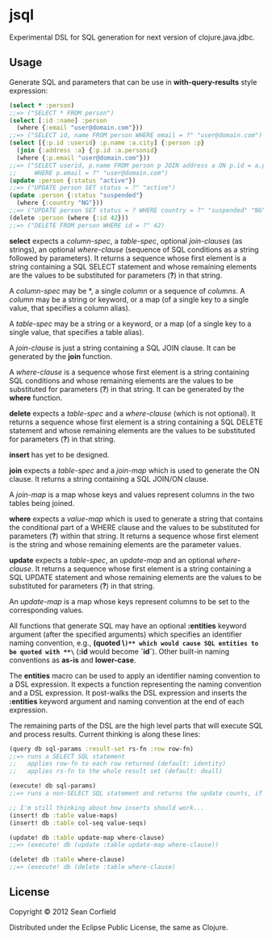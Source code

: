 # jsql

Experimental DSL for SQL generation for next version of clojure.java.jdbc.

## Usage

Generate SQL and parameters that can be use in **with-query-results** style expression:
```clojure
(select * :person)
;;=> ("SELECT * FROM person")
(select [:id :name] :person
  (where {:email "user@domain.com"}))
;;=> ("SELECT id, name FROM person WHERE email = ?" "user@domain.com")
(select [{:p.id :userid} :p.name :a.city] {:person :p}
  (join {:address :a} {:p.id :a.personid}
  (where {:p.email "user@domain.com"}))
;;=> ("SELECT userid, p.name FROM person p JOIN address a ON p.id = a.personid
;;     WHERE p.email = ?" "user@domain.com")
(update :person {:status "active"})
;;=> ("UPDATE person SET status = ?" "active")
(update :person {:status "suspended"}
  (where {:country "NG"}))
;;=> ("UPDATE person SET status = ? WHERE country = ?" "suspended" "NG")
(delete :person (where {:id 42}))
;;=> ("DELETE FROM person WHERE id = ?" 42)
```
**select** expects a *column-spec*, a *table-spec*, optional *join-clauses* (as strings), an optional *where-clause* (sequence of SQL conditions as a string followed by parameters). It returns a sequence whose first element is a string containing a SQL SELECT statement and whose remaining elements are the values to be substituted for parameters (**?**) in that string.

A *column-spec* may be \*, a single *column* or a sequence of *columns*. A *column* may be a string or keyword, or a map (of a single key to a single value, that specifies a column alias).

A *table-spec* may be a string or a keyword, or a map (of a single key to a single value, that specifies a table alias).

A *join-clause* is just a string containing a SQL JOIN clause. It can be generated by the **join** function.

A *where-clause* is a sequence whose first element is a string containing SQL conditions and whose remaining elements are the values to be substituted for parameters (**?**) in that string. It can be generated by the **where** function.

**delete** expects a *table-spec* and a *where-clause* (which is not optional). It returns a sequence whose first element is a string containing a SQL DELETE statement and whose remaining elements are the values to be substituted for parameters (**?**) in that string.

**insert** has yet to be designed.

**join** expects a *table-spec* and a *join-map* which is used to generate the ON clause. It returns a string containing a SQL JOIN/ON clause.

A *join-map* is a map whose keys and values represent columns in the two tables being joined.

**where** expects a *value-map* which is used to generate a string that contains the conditional part of a WHERE clause and the values to be substituted for parameters (**?**) within that string. It returns a sequence whose first element is the string and whose remaining elements are the parameter values.

**update** expects a *table-spec*, an *update-map* and an optional *where-clause*. It returns a sequence whose first element is a string containing a SQL UPDATE statement and whose remaining elements are the values to be substituted for parameters (**?**) in that string.

An *update-map* is a map whose keys represent columns to be set to the corresponding values.

All functions that generate SQL may have an optional **:entities** keyword argument (after the specified arguments) which specifies an identifier naming convention, e.g., **(quoted \\`)** which would cause SQL entities to be quoted with **\`** (**:id** would become **\`id\`**). Other built-in naming conventions as **as-is** and **lower-case**.

The **entities** macro can be used to apply an identifier naming convention to a DSL expression. It expects a function representing the naming convention and a DSL expression. It post-walks the DSL expression and inserts the **:entities** keyword argument and naming convention at the end of each expression.

The remaining parts of the DSL are the high level parts that will execute SQL and process results. Current thinking is along these lines:
```clojure
(query db sql-params :result-set rs-fn :row row-fn)
;;=> runs a SELECT SQL statement
;;   applies row-fn to each row returned (default: identity)
;;   applies rs-fn to the whole result set (default: doall)

(execute! db sql-params)
;;=> runs a non-SELECT SQL statement and returns the update counts, if appropiate

;; I'm still thinking about how inserts should work...
(insert! db :table value-maps)
(insert! db :table col-seq value-seqs)

(update! db :table update-map where-clause)
;;=> (execute! db (update :table update-map where-clause))

(delete! db :table where-clause)
;;=> (execute! db (delete :table where-clause)
```

## License

Copyright © 2012 Sean Corfield

Distributed under the Eclipse Public License, the same as Clojure.
